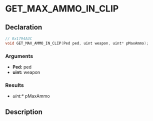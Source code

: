 # GET_MAX_AMMO_IN_CLIP

## Declaration
```cpp
// 0x1794A3C
void GET_MAX_AMMO_IN_CLIP(Ped ped, uint weapon, uint* pMaxAmmo);
```

### Arguments
- **Ped:** ped
- **uint:** weapon

### Results
- **uint*:** pMaxAmmo

## Description
